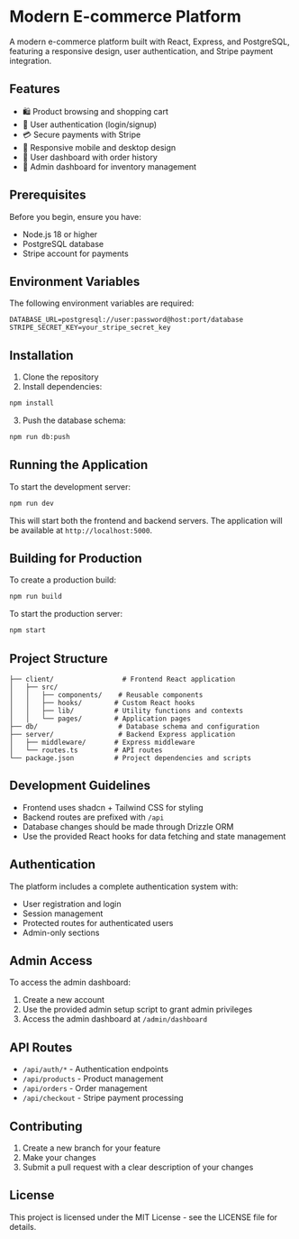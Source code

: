 # Modern E-commerce Platform

A modern e-commerce platform built with React, Express, and PostgreSQL, featuring a responsive design, user authentication, and Stripe payment integration.

## Features

- 🛍️ Product browsing and shopping cart
- 🔐 User authentication (login/signup)
- 💳 Secure payments with Stripe
- 📱 Responsive mobile and desktop design
- 👤 User dashboard with order history
- 🔑 Admin dashboard for inventory management

## Prerequisites

Before you begin, ensure you have:
- Node.js 18 or higher
- PostgreSQL database
- Stripe account for payments

## Environment Variables

The following environment variables are required:

```env
DATABASE_URL=postgresql://user:password@host:port/database
STRIPE_SECRET_KEY=your_stripe_secret_key
```

## Installation

1. Clone the repository
2. Install dependencies:
```bash
npm install
```

3. Push the database schema:
```bash
npm run db:push
```

## Running the Application

To start the development server:

```bash
npm run dev
```

This will start both the frontend and backend servers. The application will be available at `http://localhost:5000`.

## Building for Production

To create a production build:

```bash
npm run build
```

To start the production server:

```bash
npm start
```

## Project Structure

```
├── client/                 # Frontend React application
│   ├── src/
│   │   ├── components/    # Reusable components
│   │   ├── hooks/        # Custom React hooks
│   │   ├── lib/          # Utility functions and contexts
│   │   └── pages/        # Application pages
├── db/                    # Database schema and configuration
├── server/                # Backend Express application
│   ├── middleware/       # Express middleware
│   └── routes.ts         # API routes
└── package.json          # Project dependencies and scripts
```

## Development Guidelines

- Frontend uses shadcn + Tailwind CSS for styling
- Backend routes are prefixed with `/api`
- Database changes should be made through Drizzle ORM
- Use the provided React hooks for data fetching and state management

## Authentication

The platform includes a complete authentication system with:
- User registration and login
- Session management
- Protected routes for authenticated users
- Admin-only sections

## Admin Access

To access the admin dashboard:
1. Create a new account
2. Use the provided admin setup script to grant admin privileges
3. Access the admin dashboard at `/admin/dashboard`

## API Routes

- `/api/auth/*` - Authentication endpoints
- `/api/products` - Product management
- `/api/orders` - Order management
- `/api/checkout` - Stripe payment processing

## Contributing

1. Create a new branch for your feature
2. Make your changes
3. Submit a pull request with a clear description of your changes

## License

This project is licensed under the MIT License - see the LICENSE file for details.
